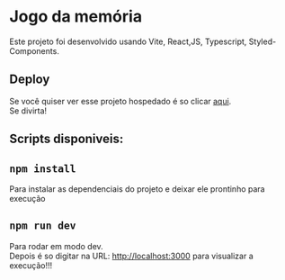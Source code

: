 # Jogo da memória

Este projeto foi desenvolvido usando Vite, React,JS, Typescript, Styled-Components.

## Deploy

Se você quiser ver esse projeto hospedado é so clicar [aqui](https://memorygame-rts.netlify.app/).<br>Se divirta!

## Scripts disponiveis:

## `npm install`

Para instalar as dependenciais do projeto e deixar ele prontinho para execução

## `npm run dev`

Para rodar em modo dev. <br>
Depois é so digitar na URL: [http://localhost:3000](http://localhost:3000) para visualizar a execução!!!